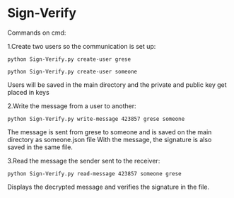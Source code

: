 # Sign-Verify

Commands on cmd:

1.Create two users so the communication is set up:

	python Sign-Verify.py create-user grese

	python Sign-Verify.py create-user someone

Users will be saved in the main directory and the private and public key get placed in keys

2.Write the message from a user to another:

	python Sign-Verify.py write-message 423857 grese someone

The message is sent from grese to someone and is saved on the main directory as someone.json file
With the message, the signature is also saved in the same file.

3.Read the message the sender sent to the receiver:

	python Sign-Verify.py read-message 423857 someone grese

Displays the decrypted message and verifies the signature in the file.




